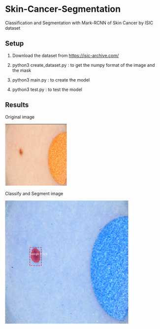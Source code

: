 # Skin-Cancer-Segmentation
Classification and Segmentation with Mark-RCNN of Skin Cancer by ISIC dataset 

## Setup

1) Download the dataset from https://isic-archive.com/

2) python3 create_dataset.py : to get the numpy format of the image and the mask

3) python3 main.py : to create the model

4) python3 test.py : to test the model

## Results

Original image

<img src="https://github.com/0x5eba/Skin-Cancer-Segmentation/blob/master/Nei/git.png" width="200" height="200">

Classify and Segment image

<img src="https://github.com/0x5eba/Skin-Cancer-Segmentation/blob/master/Nei/gitres.png" width="400" height="400">
